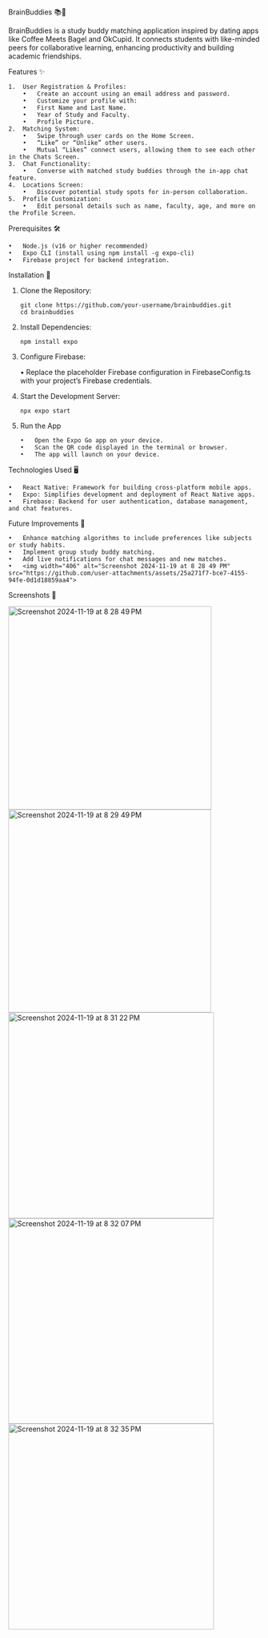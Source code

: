 BrainBuddies 📚🤝

BrainBuddies is a study buddy matching application inspired by dating apps like Coffee Meets Bagel and OkCupid. It connects students with like-minded peers for collaborative learning, enhancing productivity and building academic friendships.

Features ✨

	1.	User Registration & Profiles:
		•	Create an account using an email address and password.
		•	Customize your profile with:
		•	First Name and Last Name.
		•	Year of Study and Faculty.
		•	Profile Picture.
	2.	Matching System:
		•	Swipe through user cards on the Home Screen.
		•	“Like” or “Unlike” other users.
		•	Mutual “Likes” connect users, allowing them to see each other in the Chats Screen.
	3.	Chat Functionality:
		•	Converse with matched study buddies through the in-app chat feature.
	4.	Locations Screen:
		•	Discover potential study spots for in-person collaboration.
	5.	Profile Customization:
		•	Edit personal details such as name, faculty, age, and more on the Profile Screen.

Prerequisites 🛠️

	•	Node.js (v16 or higher recommended)
	•	Expo CLI (install using npm install -g expo-cli)
	•	Firebase project for backend integration.

Installation 🚀

1.	Clone the Repository:

        git clone https://github.com/your-username/brainbuddies.git
        cd brainbuddies


2.	Install Dependencies:

        npm install expo


3.	Configure Firebase:

      •	Replace the placeholder Firebase configuration in FirebaseConfig.ts with your project’s Firebase credentials.


4.	Start the Development Server:

        npx expo start


5.	Run the App
   
	    •	Open the Expo Go app on your device.
	    •	Scan the QR code displayed in the terminal or browser.
	    •	The app will launch on your device.

Technologies Used 🖥️

	•	React Native: Framework for building cross-platform mobile apps.
	•	Expo: Simplifies development and deployment of React Native apps.
	•	Firebase: Backend for user authentication, database management, and chat features.

Future Improvements 🚀

	•	Enhance matching algorithms to include preferences like subjects or study habits.
	•	Implement group study buddy matching.
	•	Add live notifications for chat messages and new matches.
	•	<img width="406" alt="Screenshot 2024-11-19 at 8 28 49 PM" src="https://github.com/user-attachments/assets/25a271f7-bce7-4155-94fe-0d1d18859aa4">

Screenshots 📸

<img width="406" alt="Screenshot 2024-11-19 at 8 28 49 PM" src="https://github.com/user-attachments/assets/870f5709-557c-4e24-8604-082762de50da">
<img width="405" alt="Screenshot 2024-11-19 at 8 29 49 PM" src="https://github.com/user-attachments/assets/de399dd5-936f-499c-93ef-61eecffa3430">
<img width="411" alt="Screenshot 2024-11-19 at 8 31 22 PM" src="https://github.com/user-attachments/assets/03d3f1e9-8649-43be-99a2-e2f5bf21d9d9">
<img width="410" alt="Screenshot 2024-11-19 at 8 32 07 PM" src="https://github.com/user-attachments/assets/bf5764ce-4b9b-479d-bb1f-a12717c18367">
<img width="411" alt="Screenshot 2024-11-19 at 8 32 35 PM" src="https://github.com/user-attachments/assets/6a2b7b20-2b08-4427-a773-f185aca61e1c">

